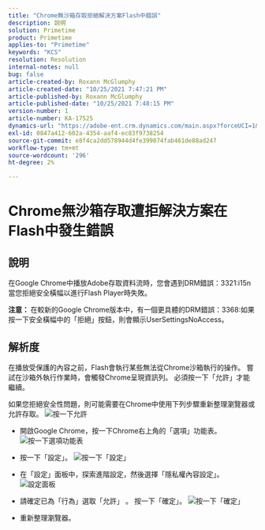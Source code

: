 ```yaml
---
title: "Chrome無沙箱存取拒絕解決方案Flash中錯誤"
description: 說明
solution: Primetime
product: Primetime
applies-to: "Primetime"
keywords: "KCS"
resolution: Resolution
internal-notes: null
bug: false
article-created-by: Roxann McGlumphy
article-created-date: "10/25/2021 7:47:21 PM"
article-published-by: Roxann McGlumphy
article-published-date: "10/25/2021 7:48:15 PM"
version-number: 1
article-number: KA-17525
dynamics-url: "https://adobe-ent.crm.dynamics.com/main.aspx?forceUCI=1&pagetype=entityrecord&etn=knowledgearticle&id=6a57365a-cc35-ec11-b6e6-000d3a3485ea"
exl-id: 0847a412-602a-4354-aaf4-ec83f9738254
source-git-commit: e8f4ca2dd578944d4fe399074fab461de88ad247
workflow-type: tm+mt
source-wordcount: '296'
ht-degree: 2%

---
```


# Chrome無沙箱存取遭拒解決方案在Flash中發生錯誤

## 說明


在Google Chrome中播放Adobe存取資料流時，您會遇到DRM錯誤：3321:i15n當您拒絕安全橫幅以進行Flash Player時失敗。

<b>注意： </b>在較新的Google Chrome版本中，有一個更具體的DRM錯誤：3368:如果按一下安全橫幅中的「拒絕」按鈕，則會顯示UserSettingsNoAccess。


## 解析度


在播放受保護的內容之前，Flash會執行某些無法從Chrome沙箱執行的操作。 嘗試在沙箱外執行作業時，會觸發Chrome呈現資訊列。 必須按一下「允許」才能繼續。

如果您拒絕安全性問題，則可能需要在Chrome中使用下列步驟重新整理瀏覽器或允許存取。
![按一下允許](https://helpx.adobe.com/content/dam/help/en/adobe-access/kb/error-3321/jcr%3acontent/main-pars/image/chrome_infobar.png "按一下允許")
- 開啟Google Chrome，按一下Chrome右上角的「選項」功能表。
   ![按一下選項功能表](https://helpx.adobe.com/content/dam/help/en/adobe-access/kb/error-3321/jcr%3acontent/main-pars/procedure/proc_par/step_0/step_par/image/setting_menu.png "按一下選項功能表")


- 按一下「設定」。
   ![按一下「設定」](https://helpx.adobe.com/content/dam/help/en/adobe-access/kb/error-3321/jcr%3acontent/main-pars/procedure/proc_par/step_1/step_par/image/3.jpg "按一下「設定」")


- 在「設定」面板中，探索進階設定，然後選擇「隱私權內容設定」。
   ![設定面板](https://helpx.adobe.com/content/dam/help/en/adobe-access/kb/error-3321/jcr%3acontent/main-pars/procedure/proc_par/step_2/step_par/image/5.jpg "設定面板")


- 請確定已為「行為」選取「允許」 。 按一下「確定」。
   ![按一下「確定」](https://helpx.adobe.com/content/dam/help/en/adobe-access/kb/error-3321/jcr%3acontent/main-pars/procedure/proc_par/step_3/step_par/image/unsandbox_settings.png "按一下「確定」")


- 重新整理瀏覽器。





<br><br>
